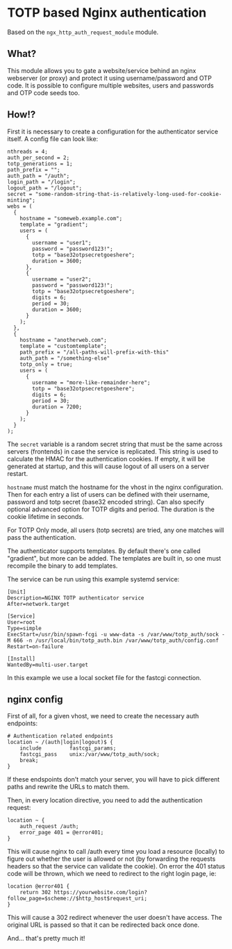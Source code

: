 
TOTP based Nginx authentication
===============================

Based on the `ngx_http_auth_request_module` module.

What?
-----

This module allows you to gate a website/service behind an nginx webserver
(or proxy) and protect it using username/password and OTP code.
It is possible to configure multiple websites, users and passwords and OTP
code seeds too.

How!?
-----

First it is necessary to create a configuration for the authenticator service
itself. A config file can look like:


```
nthreads = 4;
auth_per_second = 2;
totp_generations = 1;
path_prefix = "";
auth_path = "/auth";
login_path = "/login";
logout_path = "/logout";
secret = "some-random-string-that-is-relatively-long-used-for-cookie-minting";
webs = (
  {
    hostname = "someweb.example.com";
    template = "gradient";
    users = (
      {
        username = "user1";
        password = "password123!";
        totp = "base32otpsecretgoeshere";
        duration = 3600;
      },
      {
        username = "user2";
        password = "password123!";
        totp = "base32otpsecretgoeshere";
        digits = 6;
        period = 30;
        duration = 3600;
      }
    );
  },
  {
    hostname = "anotherweb.com";
    template = "customtemplate";
    path_prefix = "/all-paths-will-prefix-with-this"
    auth_path = "/something-else"
    totp_only = true;
    users = (
      {
        username = "more-like-remainder-here";
        totp = "base32otpsecretgoeshere";
        digits = 6;
        period = 30;
        duration = 7200;
      }
    );
  }
);
```

The `secret` variable is a random secret string that must be the same across
servers (frontends) in case the service is replicated. This string is used to
calculate the HMAC for the authentication cookies. If empty, it will be generated
at startup, and this will cause logout of all users on a server restart.

`hostname` must match the hostname for the vhost in the nginx configuration. Then
for each entry a list of users can be defined with their username, password and
totp secret (base32 encoded string). Can also specify optional advanced option for
TOTP digits and period. The duration is the cookie lifetime in seconds.

For TOTP Only mode, all users (totp secrets) are tried, any one matches will pass
the authentication.

The authenticator supports templates. By default there's one called "gradient", but
more can be added. The templates are built in, so one must recompile the binary
to add templates.

The service can be run using this example systemd service:

```
[Unit]
Description=NGINX TOTP authenticator service
After=network.target

[Service]
User=root
Type=simple
ExecStart=/usr/bin/spawn-fcgi -u www-data -s /var/www/totp_auth/sock -M 666 -n /usr/local/bin/totp_auth.bin /var/www/totp_auth/config.conf
Restart=on-failure

[Install]
WantedBy=multi-user.target
```

In this example we use a local socket file for the fastcgi connection.


nginx config
------------

First of all, for a given vhost, we need to create the necessary auth endpoints:

```
# Authentication related endpoints
location ~ /(auth|login|logout)$ {
    include         fastcgi_params;
    fastcgi_pass    unix:/var/www/totp_auth/sock;
    break;
}
```

If these endspoints don't match your server, you will have to pick different
paths and rewrite the URLs to match them.

Then, in every location directive, you need to add the authentication request:

```
location ~ {
    auth_request /auth;
    error_page 401 = @error401;
}
```

This will cause nginx to call /auth every time you load a resource (locally)
to figure out whether the user is allowed or not (by forwarding the requests
headers so that the service can validate the cookie). On error the 401 status
code will be thrown, which we need to redirect to the right login page, ie:

```
location @error401 {
    return 302 https://yourwebsite.com/login?follow_page=$scheme://$http_host$request_uri;
}
```

This will cause a 302 redirect whenever the user doesn't have access. The
original URL is passed so that it can be redirected back once done.

And... that's pretty much it!


